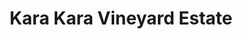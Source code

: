 ---
title: "Kara Kara Vineyard Estate"
url: /carapooee-west/kara-kara-vineyard-estate/
shop: Wein
---